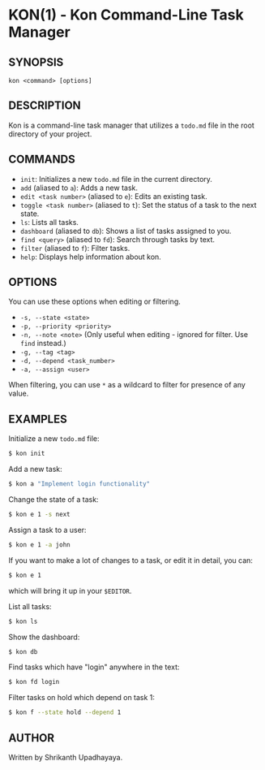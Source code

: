 # KON(1) - Kon Command-Line Task Manager

## SYNOPSIS

`kon <command> [options]`

## DESCRIPTION

Kon is a command-line task manager that utilizes a `todo.md` file in the root
directory of your project.

## COMMANDS

- `init`: Initializes a new `todo.md` file in the current directory.
- `add` (aliased to `a`): Adds a new task.
- `edit <task number>` (aliased to `e`): Edits an existing task.
- `toggle <task number>` (aliased to `t`): Set the status of a task to the next
  state.
- `ls`: Lists all tasks.
- `dashboard` (aliased to `db`): Shows a list of tasks assigned to you.
- `find <query>` (aliased to `fd`): Search through tasks by text.
- `filter` (aliased to `f`): Filter tasks.
- `help`: Displays help information about kon.

## OPTIONS

You can use these options when editing or filtering.

- `-s, --state <state>`
- `-p, --priority <priority>`
- `-n, --note <note>` (Only useful when editing - ignored for filter. Use `find` instead.)
- `-g, --tag <tag>`
- `-d, --depend <task_number>`
- `-a, --assign <user>`

When filtering, you can use `*` as a wildcard to filter for presence of any
value.

## EXAMPLES

Initialize a new `todo.md` file:

```bash
$ kon init
```

Add a new task:

```bash
$ kon a "Implement login functionality"
```

Change the state of a task:

```bash
$ kon e 1 -s next
```

Assign a task to a user:

```bash
$ kon e 1 -a john
```

If you want to make a lot of changes to a task, or edit it in detail, you can:

```bash
$ kon e 1
```

which will bring it up in your `$EDITOR`.

List all tasks:

```bash
$ kon ls
```

Show the dashboard:

```bash
$ kon db
```

Find tasks which have "login" anywhere in the text:

```bash
$ kon fd login
```

Filter tasks on hold which depend on task 1:

```bash
$ kon f --state hold --depend 1
```

## AUTHOR

Written by Shrikanth Upadhayaya.
